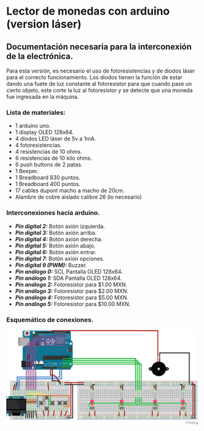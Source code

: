 # Lector de monedas con arduino (version láser)

## Documentación necesaria para la interconexión de la electrónica.
Para esta versión, es necesario el uso de fotoresistencias y de diodos láser para el correcto
funcionamiento.
Los diodos tienen la función de estar dando una fuete de luz constante al fotoresistor para que
cuando pase un cierto objeto, este corte la luz al fotoresistor y se detecte que una moneda fue
ingresada en la máquina.

### Lista de materiales:
* 1 arduino uno.
* 1 display OLED 128x64.
* 4 diodos LED láser de 5v a 1mA.
* 4 fotoresistencias.
* 4 resistencias de 10 ohms.
* 6 resistencias de 10 kilo ohms.
* 6 push buttons de 2 patas.
* 1 Beeper.
* 1 Breadboard 830 puntos.
* 1 Breadboard 400 puntos.
* 17 cables dupont macho a macho de 20cm.
* Alambre de cobre aislado calibre 26 (lo necesario)

### Interconexiones hacia arduino.
* ***Pin digital 2:*** Botón axión izquierda.
* ***Pin digital 3:*** Botón axión arriba.
* ***Pin digital 4:*** Botón axión derecha.
* ***Pin digital 5:*** Botón axión abajo.
* ***Pin digital 6:*** Botón axión entrar.
* ***Pin digital 7:*** Botón axión opciones.
* ***Pin digital 9 (PWM):*** Buzzer.
* ***Pin análogo 0:*** SCL Pantalla OLED 128x64.
* ***Pin análogo 1:*** SDA Pantalla OLED 128x64.
* ***Pin análogo 2:*** Fotoresistor para $1.00 MXN.
* ***Pin análogo 3:*** Fotoresistor para $2.00 MXN.
* ***Pin análogo 4:*** Fotoresistor para $5.00 MXN.
* ***Pin análogo 5:*** Fotoresistor para $10.00 MXN.

### Esquemático de conexiones.
![imagen](./docs/Esquema-de-conexiones-contador-de-monedas.png)